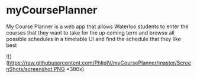 # myCoursePlanner

My Course Planner is a web app that allows Waterloo students to enter the courses that they want to take for the up coming term and browse all possible schedules in a timetable UI and find the schedule that they like best

![](https://raw.githubusercontent.com/PhlipIV/myCoursePlanner/master/ScreenShots/screenshot.PNG =380x)
